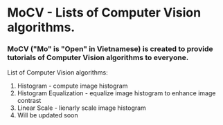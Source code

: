 # MoCV - Lists of Computer Vision algorithms.

### MoCV ("Mo" is "Open" in Vietnamese) is created to provide tutorials of Computer Vision algorithms to everyone.

List of Computer Vision algorithms:
1. Histogram - compute image histogram
2. Histogram Equalization - equalize image histogram to enhance image contrast
3. Linear Scale - lienarly scale image histogram
4. Will be updated soon
